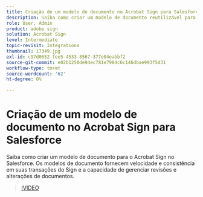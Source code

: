 ```yaml
---
title: Criação de um modelo de documento no Acrobat Sign para Salesforce
description: Saiba como criar um modelo de documento reutilizável para fornecer velocidade e consistência
role: User, Admin
product: adobe sign
solution: Acrobat Sign
level: Intermediate
topic-revisit: Integrations
thumbnail: 17349.jpg
exl-id: c97d0652-fee5-4533-8567-377e04eabbf2
source-git-commit: e02b1250de94ec781e7984c6c146dbae993f5d31
workflow-type: tm+mt
source-wordcount: '62'
ht-degree: 0%

---
```


# Criação de um modelo de documento no Acrobat Sign para Salesforce

Saiba como criar um modelo de documento para o Acrobat Sign no Salesforce. Os modelos de documento fornecem velocidade e consistência em suas transações do Sign e a capacidade de gerenciar revisões e alterações de documentos.

>[!VIDEO](https://video.tv.adobe.com/v/17349?hidetitle=true)
